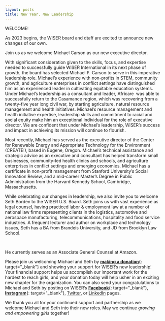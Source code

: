 ```yaml
---
layout: posts
title: New Year, New Leadership
---
```

WELCOME\!

As 2023 begins, the WISER board and dtaff are excited to announce new changes of our own.

Join us as we welcome Michael Carson as our new executive director.

With significant consideration given to the skills, focus, and expertise needed to successfully guide WISER International in its next phase of growth, the board has selected Michael P. Carson to serve in this imperative leadership role. Michael’s experience with non-profits in STEM, community growth, and agriculture enterprises in conflict settings have distinguished him as an experienced leader in cultivating equitable education systems. Under Michael’s leadership as a consultant and leader, Africare &nbsp;was able to successfully return to the Casamance region, which was recovering from a twenty-five year long civil war, by starting agriculture, natural resource management and health initiatives. Michael’s resource management and health initiative expertise, leadership skills and commitment to racial and social equity make him an exceptional individual for the role of executive director. We are confident that under Michael’s leadership, WISER’s success and impact in achieving its mission will continue to flourish.

Most recently, Michael has served as the executive director of the Center for Renewable Energy and Appropriate Technology for the Environment (CREATE\!), based in Eugene, Oregon. Michael’s technical assistance and strategic advice as an executive and consultant has helped transform small businesses, community-led health clinics and schools, and agriculture enterprises in conflict settings and emerging economies. Michael has a certificate in non-profit management from Stanford University’s Social Innovation Review, and a mid-career Master’s Degree in Public Administration from the Harvard Kennedy School, Cambridge, Massachusetts.

While celebrating our changes in leadership, we also invite you to welcome Seth Borden to the WISER U.S. Board. Seth joins us with vast experience as legal counsel, having practiced labor & employment law at a number of national law firms representing clients in the logistics, automotive and aerospace manufacturing, telecommunications, hospitality and food service industries. A frequent lecturer and author on workplace and technology issues, Seth has a BA from Brandeis University, and JD from Brooklyn Law School.

&nbsp;

He currently serves as an Associate General Counsel at Amazon.

Please join us welcoming Michael and Seth by [**making a donation**](https://wisergirls.org/ways_to_donate){: target="_blank"} and showing your support for WISER’s new leadership\! Your financial support helps us accomplish our important work for the hardest to reach girls, and your donation today will help usher in an exciting new chapter for the organization. You can also send your congratulations to Michael and Seth by posting on WISER’s [**Facebook**](https://www.facebook.com/WISERGirlsKenya){: target="_blank"}, [**Instagram**](https://www.instagram.com/wiser_international){: target="_blank"}, [Twitter](https://twitter.com/WISERGirls_Intl), or [LinkedIn](https://www.linkedin.com/company/wiserinternational) pages.

We thank you all for your continued support and partnership as we welcome Michael and Seth into their new roles. May we continue *growing and empowering girls* together\!

&nbsp;

&nbsp;
